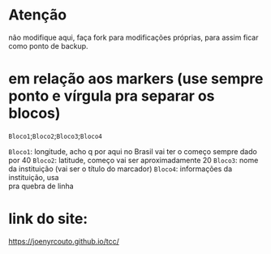 # Atenção
não modifique aqui, faça fork para modificações próprias, para assim ficar como ponto de backup.

# em relação aos markers (use sempre ponto e vírgula pra separar os blocos)

`Bloco1`;`Bloco2`;`Bloco3`;`Bloco4`

`Bloco1`: longitude, acho q por aqui no Brasil vai ter o começo sempre dado por 40
`Bloco2`: latitude, começo vai ser aproximadamente 20
`Bloco3`: nome da instituição (vai ser o título do marcador)
`Bloco4`: informações da instituição, usa <br> pra quebra de linha

# link do site:
https://joenyrcouto.github.io/tcc/
